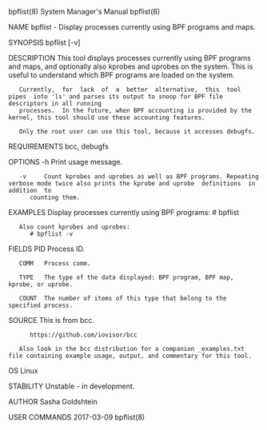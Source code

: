 bpflist(8)							    System Manager's Manual							    bpflist(8)

NAME
       bpflist - Display processes currently using BPF programs and maps.

SYNOPSIS
       bpflist [-v]

DESCRIPTION
       This tool displays processes currently using BPF programs and maps, and optionally also kprobes and uprobes on the system. This is useful to understand
       which BPF programs are loaded on the system.

       Currently,  for	lack  of  a  better  alternative,  this	 tool  pipes  into 'ls' and parses its output to snoop for BPF file descriptors in all running
       processes.  In the future, when BPF accounting is provided by the kernel, this tool should use these accounting features.

       Only the root user can use this tool, because it accesses debugfs.

REQUIREMENTS
       bcc, debugfs

OPTIONS
       -h Print usage message.

       -v     Count kprobes and uprobes as well as BPF programs. Repeating verbose mode twice also prints the kprobe and uprobe	 definitions  in  addition  to
	      counting them.

EXAMPLES
       Display processes currently using BPF programs:
	      # bpflist

       Also count kprobes and uprobes:
	      # bpflist -v

FIELDS
       PID    Process ID.

       COMM   Process comm.

       TYPE   The type of the data displayed: BPF program, BPF map, kprobe, or uprobe.

       COUNT  The number of items of this type that belong to the specified process.

SOURCE
       This is from bcc.

	      https://github.com/iovisor/bcc

       Also look in the bcc distribution for a companion _examples.txt file containing example usage, output, and commentary for this tool.

OS
       Linux

STABILITY
       Unstable - in development.

AUTHOR
       Sasha Goldshtein

USER COMMANDS								  2017-03-09								    bpflist(8)
